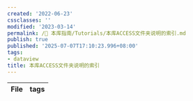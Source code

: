 ```yaml
---
created: '2022-06-23'
cssclasses: ''
modified: '2023-03-14'
permalink: /🧰 本库指南/Tutorials/本库ACCESS文件夹说明的索引.md
publish: true
published: '2025-07-07T17:10:23.996+08:00'
tags:
- dataview
title: 本库ACCESS文件夹说明的索引
---
```

| File | tags |
| ---- | ---- |

